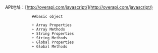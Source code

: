 API地址：[http://overapi.com/javascript/](http://overapi.com/javascript/)

                ##basic object

                + Array Properties
                + Array Methods
                + String Properties
                + String Methods
                + Global Properties
                + Global Methods